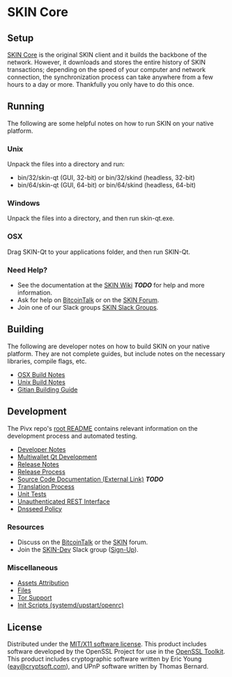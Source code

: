 SKIN Core
=====================

Setup
---------------------
[SKIN Core](http://skin.org/wallet) is the original SKIN client and it builds the backbone of the network. However, it downloads and stores the entire history of SKIN transactions; depending on the speed of your computer and network connection, the synchronization process can take anywhere from a few hours to a day or more. Thankfully you only have to do this once.

Running
---------------------
The following are some helpful notes on how to run SKIN on your native platform.

### Unix

Unpack the files into a directory and run:

- bin/32/skin-qt (GUI, 32-bit) or bin/32/skind (headless, 32-bit)
- bin/64/skin-qt (GUI, 64-bit) or bin/64/skind (headless, 64-bit)

### Windows

Unpack the files into a directory, and then run skin-qt.exe.

### OSX

Drag SKIN-Qt to your applications folder, and then run SKIN-Qt.

### Need Help?

* See the documentation at the [SKIN Wiki](https://en.bitcoin.it/wiki/Main_Page) ***TODO***
for help and more information.
* Ask for help on [BitcoinTalk](https://bitcointalk.org/index.php?topic=1262920.0) or on the [SKIN Forum](http://forum.skin.org/).
* Join one of our Slack groups [SKIN Slack Groups](https://skin.org/slack-logins/).

Building
---------------------
The following are developer notes on how to build SKIN on your native platform. They are not complete guides, but include notes on the necessary libraries, compile flags, etc.

- [OSX Build Notes](build-osx.md)
- [Unix Build Notes](build-unix.md)
- [Gitian Building Guide](gitian-building.md)

Development
---------------------
The Pivx repo's [root README](https://github.com/SKIN-Project/SKIN/blob/master/README.md) contains relevant information on the development process and automated testing.

- [Developer Notes](developer-notes.md)
- [Multiwallet Qt Development](multiwallet-qt.md)
- [Release Notes](release-notes.md)
- [Release Process](release-process.md)
- [Source Code Documentation (External Link)](https://dev.visucore.com/bitcoin/doxygen/) ***TODO***
- [Translation Process](translation_process.md)
- [Unit Tests](unit-tests.md)
- [Unauthenticated REST Interface](REST-interface.md)
- [Dnsseed Policy](dnsseed-policy.md)

### Resources

* Discuss on the [BitcoinTalk](https://bitcointalk.org/index.php?topic=1262920.0) or the [SKIN](http://forum.skin.org/) forum.
* Join the [SKIN-Dev](https://skin-dev.slack.com/) Slack group ([Sign-Up](https://skin-dev.herokuapp.com/)).

### Miscellaneous
- [Assets Attribution](assets-attribution.md)
- [Files](files.md)
- [Tor Support](tor.md)
- [Init Scripts (systemd/upstart/openrc)](init.md)

License
---------------------
Distributed under the [MIT/X11 software license](http://www.opensource.org/licenses/mit-license.php).
This product includes software developed by the OpenSSL Project for use in the [OpenSSL Toolkit](https://www.openssl.org/). This product includes
cryptographic software written by Eric Young ([eay@cryptsoft.com](mailto:eay@cryptsoft.com)), and UPnP software written by Thomas Bernard.
